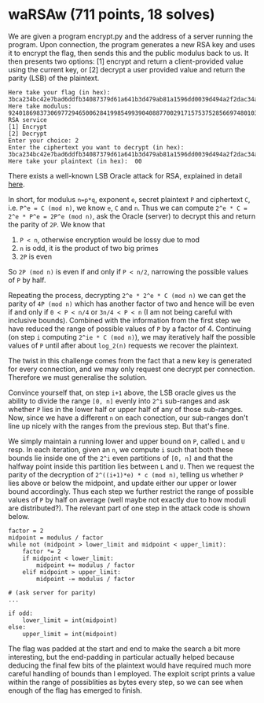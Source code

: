# waRSAw (711 points, 18 solves)

We are given a program encrypt.py and the address of a server running the program.
Upon connection, the program generates a new RSA key and uses it to encrypt the flag, then sends this and the public modulus back to us. It then presents two options: [1] encrypt and return a client-provided value using the current key, or [2] decrypt a user provided value and return the parity (LSB) of the plaintext.


```Welcome to RSA encryption oracle!
Here take your flag (in hex):  3bca234bc42e7bad6ddfb34087379d61a641b3d479ab81a1596dd0039d494a2f2dac34a84ea164d4d32c71b4c1c4f0fc8578a2351d56835ca5e29c10c7159aa2a06fccb04f6a78b2bad9f6ae6a5a2d28d517e2db1b4afa32c1ad7069ac911efe0c613f549feddd999654564962efca072eafc00513fb787accaaa669ea43cab3
Here take modulus:  92401869837306977294650062841998549939040887700291715753752856697480103414693811412477653726273704373726166706255039340501057500321883555397456175481567491772576064447048367968512697492739285702706678102637780437395436063586692324627652276064622882449368388496256736344111756633249154600280404636361369082973
RSA service
[1] Encrypt
[2] Decrypt
Enter your choice: 2
Enter the ciphertext you want to decrypt (in hex): 3bca234bc42e7bad6ddfb34087379d61a641b3d479ab81a1596dd0039d494a2f2dac34a84ea164d4d32c71b4c1c4f0fc8578a2351d56835ca5e29c10c7159aa2a06fccb04f6a78b2bad9f6ae6a5a2d28d517e2db1b4afa32c1ad7069ac911efe0c613f549feddd999654564962efca072eafc00513fb787accaaa669ea43cab3
Here take your plaintext (in hex):  00
```

There exists a well-known LSB Oracle attack for RSA, explained in detail [here](https://github.com/ashutosh1206/Crypton/tree/master/RSA-encryption/Attack-LSBit-Oracle).

In short, for modulus `n=p*q`, exponent `e`, secret plaintext `P` and ciphertext `C`, i.e. `P^e = C (mod n)`, we know `e`, `C` and `n`. Thus we can compute `2^e * C = 2^e * P^e = 2P^e (mod n)`, ask the Oracle (server) to decrypt this and return the parity of `2P`. We know that
1. `P < n`, otherwise encryption would be lossy due to mod
2. `n` is odd, it is the product of two big primes
3. `2P` is even

So `2P (mod n)` is even if and only if `P < n/2`, narrowing the possible values of `P` by half.

Repeating the process, decrypting `2^e * 2^e * C (mod n)` we can get the parity of `4P (mod n)` which has another factor of two and hence will be even if and only if `0 < P < n/4` or `3n/4 < P < n` (I am not being careful with inclusive bounds). Combined with the information from the first step we have reduced the range of possible values of `P` by a factor of 4. Continuing (on step `i` computing `2^ie * C (mod n)`), we may iteratively half the possible values of `P` until after about `log_2(n)` requests we recover the plaintext.

The twist in this challenge comes from the fact that a new key is generated for every connection, and we may only request one decrypt per connection. Therefore we must generalise the solution.

Convince yourself that, on step `i+1` above, the LSB oracle gives us the ability to divide the range `[0, n]` evenly into `2^i` sub-ranges and ask whether `P` lies in the lower half or upper half of any of those sub-ranges. Now, since we have a different `n` on each conection, our sub-ranges don't line up nicely with the ranges from the previous step. But that's fine.

We simply maintain a running lower and upper bound on `P`, called `L` and `U` resp. In each iteration, given an `n`, we compute `i` such that both these bounds lie inside one of the `2^i` even partitions of `[0, n]` and that the halfway point inside this partition lies between `L` and `U`. Then we request the parity of the decryption of `2^((i+1)*e) * c (mod n)`, telling us whether `P` lies above or below the midpoint, and update either our upper or lower bound accordingly. Thus each step we further restrict the range of possible values of `P` by half on average (well maybe not exactly due to how moduli are distributed?). The relevant part of one step in the attack code is shown below.

```
factor = 2
midpoint = modulus / factor
while not (midpoint > lower_limit and midpoint < upper_limit):
    factor *= 2
    if midpoint < lower_limit:
        midpoint += modulus / factor
    elif midpoint > upper_limit:
        midpoint -= modulus / factor

# (ask server for parity)
...

if odd:
    lower_limit = int(midpoint)
else:
    upper_limit = int(midpoint)
```

The flag was padded at the start and end to make the search a bit more interesting, but the end-padding in particular actually helped because deducing the final few bits of the plaintext would have required much more careful handling of bounds than I employed. The exploit script prints a value within the range of possiblities as bytes every step, so we can see when enough of the flag has emerged to finish.